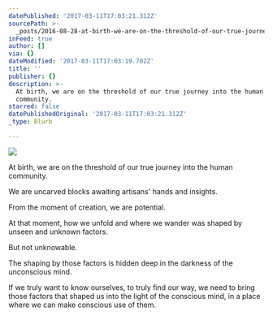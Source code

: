 ```yaml
---
datePublished: '2017-03-11T17:03:21.312Z'
sourcePath: >-
  _posts/2016-08-28-at-birth-we-are-on-the-threshold-of-our-true-journey-into-t.md
inFeed: true
author: []
via: {}
dateModified: '2017-03-11T17:03:19.702Z'
title: ''
publisher: {}
description: >-
  At birth, we are on the threshold of our true journey into the human
  community.
starred: false
datePublishedOriginal: '2017-03-11T17:03:21.312Z'
_type: Blurb

---
```

![](https://the-grid-user-content.s3-us-west-2.amazonaws.com/acb1c708-9367-405d-96e9-848ec8eefccc.jpg)

At birth, we are on the threshold of our true journey into the human community.

We are uncarved blocks awaiting artisans' hands and insights.

From the moment of creation, we are potential.

At that moment, how we unfold and where we wander was shaped by unseen and unknown factors.

But not unknowable.

The shaping by those factors is hidden deep in the darkness of the unconscious mind.

If we truly want to know ourselves, to truly find our way, we need to bring those factors that shaped us into the light of the conscious mind, in a place where we can make conscious use of them.